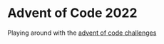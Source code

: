 # Advent of Code 2022

Playing around with the [advent of code challenges](https://adventofcode.com/)
